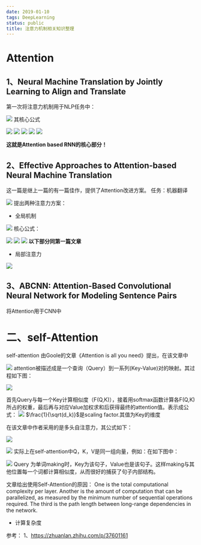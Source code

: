 ```yaml
---
date: 2019-01-10
tags: DeepLearning
status: public
title: 注意力机制相关知识整理
---
```

# Attention
## 1、Neural Machine Translation by Jointly Learning to Align and Translate 
第一次将注意力机制用于NLP任务中：


![](./_image/2019-01-15-17-06-35.jpg)
其核心公式

 ![](./_image/2019-01-15-17-09-44.jpg)
 ![](./_image/2019-01-15-17-10-23.jpg)
![](./_image/2019-01-15-17-08-15.jpg)
 ![](./_image/2019-01-15-17-08-28.jpg)
![](./_image/2019-01-15-17-23-14.jpg)

**这就是Attention based RNN的核心部分！**
## 2、Effective Approaches to Attention-based Neural Machine Translation 
这一篇是继上一篇的有一篇佳作，提供了Attention改进方案。
任务：机器翻译

![](./_image/2019-01-15-17-13-52.jpg)
提出两种注意力方案：
* 全局机制

![](./_image/2019-01-15-17-15-31.jpg)
核心公式：

![](./_image/2019-01-15-17-17-49.jpg)
![](./_image/2019-01-15-17-18-14.jpg)
![](./_image/2019-01-15-17-18-57.jpg)
 **以下部分同第一篇文章**
* 局部注意力


![](./_image/2019-01-15-17-15-41.jpg)

## 3、ABCNN: Attention-Based Convolutional Neural Network for Modeling Sentence Pairs
将Attention用于CNN中

# 二、self-Attention
self-attention 由Goole的文章《Attention is all you need》提出，在该文章中

![](./_image/2019-01-15-18-24-00.jpg)
attention被描述成是一个查询（Query）到一系列(Key-Value)对的映射。其过程如下图：

![](./_image/2019-01-15-18-23-46.jpg)

首先Query与每一个Key计算相似度（F(Q,K)），接着用softmax函数计算各F(Q,K)所占的权重，最后再与对应Value加权求和后获得最终的attention值。表示成公式：
![](./_image/2019-01-15-18-32-31.jpg)
$\frac{1}{\sqrt(d_k)}$是scaling factor.其值为Key的维度

在该文章中作者采用的是多头自注意力，其公式如下：

![](./_image/2019-01-15-18-38-21.jpg)

![](./_image/2019-01-15-18-39-53.jpg)
实际上在self-attention中Q，K，V是同一组向量，例如：在如下图中：

![](./_image/2019-01-15-18-49-29.jpg)
Query 为单词making时，Key为该句子，Value也是该句子。这样making与其他位置每一个词都计算相似度，从而很好的捕获了句子内部结构。

文章给出使用Self-Attention的原因：
One is the total computational complexity per layer. Another is the amount of computation that can be parallelized, as measured by the minimum number of sequential operations required.
The third is the path length between long-range dependencies in the network.

* 计算复杂度

参考：
1、https://zhuanlan.zhihu.com/p/37601161





























